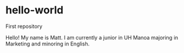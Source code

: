# hello-world
First repository

Hello! My name is Matt.
I am currently a junior in UH Manoa majoring in Marketing and minoring in English. 
